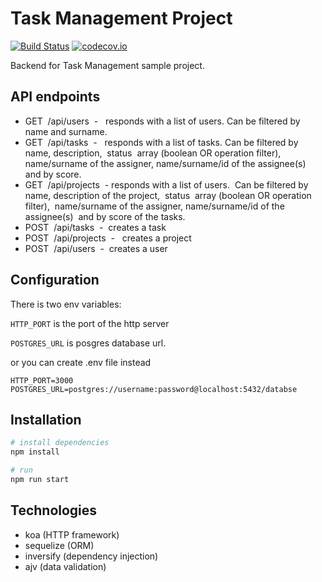 # Task Management Project
[![Build Status](https://travis-ci.org/abou7mied/task-managment.svg?branch=master)](https://travis-ci.org/abou7mied/task-managment)
[![codecov.io](https://codecov.io/github/abou7mied/task-managment/coverage.svg?branch=master)](https://codecov.io/github/abou7mied/task-managment?branch=master)

Backend for Task Management sample project.
## API endpoints
- GET​ ​ /api/users​ ​ - ​ ​ responds with a list of users.​ ​Can be filtered by name and
surname.​
- GET​ ​ /api/tasks​ ​ - ​ ​ responds with a list of tasks.​ ​Can be filtered by name,
description,​ ​ status ​ array (boolean OR operation filter),​ ​ name/surname of the assigner,
name/surname/id of the assignee(s) ​ and by score.​
- GET​ ​ /api/projects​ ​ - responds with a list of users.​ ​ Can be filtered by name,
description of the project,​ ​ status ​ array (boolean OR operation filter),​ ​ name/surname of
the assigner, name/surname/id of the assignee(s) ​ and by score of the tasks.​
- POST​ ​ /api/tasks​ ​ - ​ creates a task
- POST​ ​ /api/projects​ ​ - ​ ​ creates a project
- POST​ ​ /api/users​ ​ - ​ creates a user

## Configuration
There is two env variables:

`HTTP_PORT` is the port of the http server

`POSTGRES_URL` is posgres database url.

or you can create .env file instead
```dotenv
HTTP_PORT=3000
POSTGRES_URL=postgres://username:password@localhost:5432/databse
``` 

## Installation
```bash
# install dependencies
npm install

# run
npm run start
```
## Technologies
- koa (HTTP framework)
- sequelize (ORM)
- inversify (dependency injection)
- ajv (data validation)
